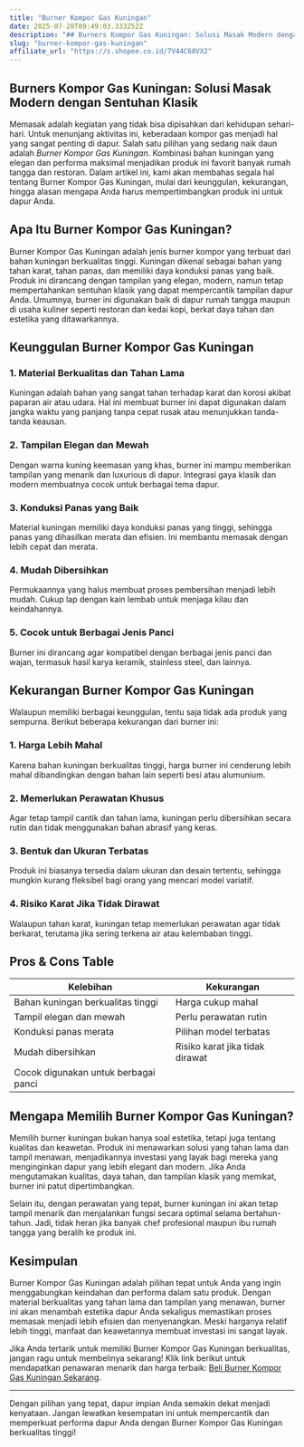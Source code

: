```yaml
---
title: "Burner Kompor Gas Kuningan"
date: 2025-07-20T09:49:03.333252Z
description: "## Burners Kompor Gas Kuningan: Solusi Masak Modern dengan Sentuhan Klasik..."
slug: "burner-kompor-gas-kuningan"
affiliate_url: "https://s.shopee.co.id/7V44C68VX2"
---
```

## Burners Kompor Gas Kuningan: Solusi Masak Modern dengan Sentuhan Klasik

Memasak adalah kegiatan yang tidak bisa dipisahkan dari kehidupan sehari-hari. Untuk menunjang aktivitas ini, keberadaan kompor gas menjadi hal yang sangat penting di dapur. Salah satu pilihan yang sedang naik daun adalah *Burner Kompor Gas Kuningan*. Kombinasi bahan kuningan yang elegan dan performa maksimal menjadikan produk ini favorit banyak rumah tangga dan restoran. Dalam artikel ini, kami akan membahas segala hal tentang Burner Kompor Gas Kuningan, mulai dari keunggulan, kekurangan, hingga alasan mengapa Anda harus mempertimbangkan produk ini untuk dapur Anda.

## Apa Itu Burner Kompor Gas Kuningan?

Burner Kompor Gas Kuningan adalah jenis burner kompor yang terbuat dari bahan kuningan berkualitas tinggi. Kuningan dikenal sebagai bahan yang tahan karat, tahan panas, dan memiliki daya konduksi panas yang baik. Produk ini dirancang dengan tampilan yang elegan, modern, namun tetap mempertahankan sentuhan klasik yang dapat mempercantik tampilan dapur Anda. Umumnya, burner ini digunakan baik di dapur rumah tangga maupun di usaha kuliner seperti restoran dan kedai kopi, berkat daya tahan dan estetika yang ditawarkannya.

## Keunggulan Burner Kompor Gas Kuningan

### 1. Material Berkualitas dan Tahan Lama
Kuningan adalah bahan yang sangat tahan terhadap karat dan korosi akibat paparan air atau udara. Hal ini membuat burner ini dapat digunakan dalam jangka waktu yang panjang tanpa cepat rusak atau menunjukkan tanda-tanda keausan.

### 2. Tampilan Elegan dan Mewah
Dengan warna kuning keemasan yang khas, burner ini mampu memberikan tampilan yang menarik dan luxurious di dapur. Integrasi gaya klasik dan modern membuatnya cocok untuk berbagai tema dapur.

### 3. Konduksi Panas yang Baik
Material kuningan memiliki daya konduksi panas yang tinggi, sehingga panas yang dihasilkan merata dan efisien. Ini membantu memasak dengan lebih cepat dan merata.

### 4. Mudah Dibersihkan
Permukaannya yang halus membuat proses pembersihan menjadi lebih mudah. Cukup lap dengan kain lembab untuk menjaga kilau dan keindahannya.

### 5. Cocok untuk Berbagai Jenis Panci
Burner ini dirancang agar kompatibel dengan berbagai jenis panci dan wajan, termasuk hasil karya keramik, stainless steel, dan lainnya.

## Kekurangan Burner Kompor Gas Kuningan

Walaupun memiliki berbagai keunggulan, tentu saja tidak ada produk yang sempurna. Berikut beberapa kekurangan dari burner ini:

### 1. Harga Lebih Mahal
Karena bahan kuningan berkualitas tinggi, harga burner ini cenderung lebih mahal dibandingkan dengan bahan lain seperti besi atau alumunium.

### 2. Memerlukan Perawatan Khusus
Agar tetap tampil cantik dan tahan lama, kuningan perlu dibersihkan secara rutin dan tidak menggunakan bahan abrasif yang keras.

### 3. Bentuk dan Ukuran Terbatas
Produk ini biasanya tersedia dalam ukuran dan desain tertentu, sehingga mungkin kurang fleksibel bagi orang yang mencari model variatif.

### 4. Risiko Karat Jika Tidak Dirawat
Walaupun tahan karat, kuningan tetap memerlukan perawatan agar tidak berkarat, terutama jika sering terkena air atau kelembaban tinggi.

## Pros & Cons Table

| Kelebihan                         | Kekurangan                         |
|----------------------------------|----------------------------------|
| Bahan kuningan berkualitas tinggi | Harga cukup mahal               |
| Tampil elegan dan mewah          | Perlu perawatan rutin          |
| Konduksi panas merata           | Pilihan model terbatas         |
| Mudah dibersihkan               | Risiko karat jika tidak dirawat|
| Cocok digunakan untuk berbagai panci |                                   |

## Mengapa Memilih Burner Kompor Gas Kuningan?

Memilih burner kuningan bukan hanya soal estetika, tetapi juga tentang kualitas dan keawetan. Produk ini menawarkan solusi yang tahan lama dan tampil menawan, menjadikannya investasi yang layak bagi mereka yang menginginkan dapur yang lebih elegant dan modern. Jika Anda mengutamakan kualitas, daya tahan, dan tampilan klasik yang memikat, burner ini patut dipertimbangkan.

Selain itu, dengan perawatan yang tepat, burner kuningan ini akan tetap tampil menarik dan menjalankan fungsi secara optimal selama bertahun-tahun. Jadi, tidak heran jika banyak chef profesional maupun ibu rumah tangga yang beralih ke produk ini.

## Kesimpulan

Burner Kompor Gas Kuningan adalah pilihan tepat untuk Anda yang ingin menggabungkan keindahan dan performa dalam satu produk. Dengan material berkualitas yang tahan lama dan tampilan yang menawan, burner ini akan menambah estetika dapur Anda sekaligus memastikan proses memasak menjadi lebih efisien dan menyenangkan. Meski harganya relatif lebih tinggi, manfaat dan keawetannya membuat investasi ini sangat layak.

Jika Anda tertarik untuk memiliki Burner Kompor Gas Kuningan berkualitas, jangan ragu untuk membelinya sekarang! Klik link berikut untuk mendapatkan penawaran menarik dan harga terbaik: [Beli Burner Kompor Gas Kuningan Sekarang](https://s.shopee.co.id/7V44C68VX2).

---

Dengan pilihan yang tepat, dapur impian Anda semakin dekat menjadi kenyataan. Jangan lewatkan kesempatan ini untuk mempercantik dan memperkuat performa dapur Anda dengan Burner Kompor Gas Kuningan berkualitas tinggi!